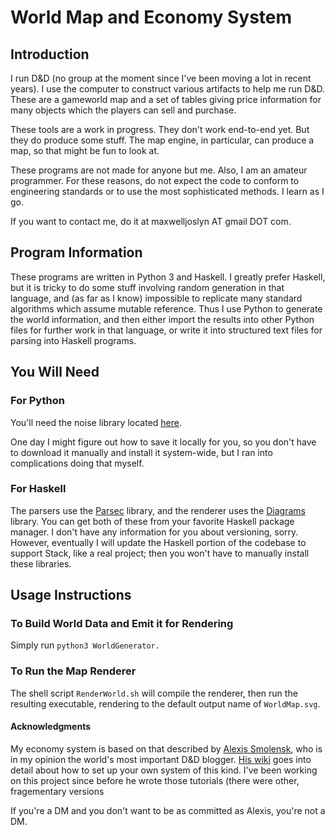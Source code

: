 # World Map and Economy System

## Introduction

I run D&D (no group at the moment since I've been moving a lot in recent years). I use the computer to construct various artifacts to help me run D&D. These are a gameworld map and a set of tables giving price information for many objects which the players can sell and purchase.

These tools are a work in progress. They don't work end-to-end yet. But they do produce some stuff. The map engine, in particular, can produce a map, so that might be fun to look at.

These programs are not made for anyone but me. Also, I am an amateur programmer. For these reasons, do not expect the code to conform to engineering standards or to use the most sophisticated methods. I learn as I go.

If you want to contact me, do it at maxwelljoslyn AT gmail DOT com.

## Program Information

These programs are written in Python 3 and Haskell. I greatly prefer Haskell, but it is tricky to do some stuff involving random generation in that language, and (as far as I know) impossible to replicate many standard algorithms which assume mutable reference. Thus I use Python to generate the world information, and then either import the results into other Python files for further work in that language, or write it into structured text files for parsing into Haskell programs.

## You Will Need

### For Python

You'll need the noise library located [here](https://pypi.python.org/pypi/noise/).

One day I might figure out how to save it locally for you, so you don't have to download it manually and install it system-wide, but I ran into complications doing that myself.

### For Haskell

The parsers use the [Parsec](https://hackage.haskell.org/package/parsec) library, and the renderer uses the [Diagrams](http://projects.haskell.org/diagrams/) library. You can get both of these from your favorite Haskell package manager. I don't have any information for you about versioning, sorry. However, eventually I will update the Haskell portion of the codebase to support Stack, like a real project; then you won't have to manually install these libraries.


## Usage Instructions

### To Build World Data and Emit it for Rendering

Simply run `python3 WorldGenerator.`

### To Run the Map Renderer

The shell script `RenderWorld.sh` will compile the renderer, then run the resulting executable, rendering to the default output name of `WorldMap.svg`.

#### Acknowledgments

My economy system is based on that described by [Alexis Smolensk](http://tao-dnd.blogspot.ca/), who is in my opinion the world's most important D&D blogger. [His wiki](http://tao-of-dnd.wikispaces.com/Trade+System) goes into detail about how to set up your own system of this kind. I've been working on this project since before he wrote those tutorials (there were other, fragementary versions 

If you're a DM and you don't want to be as committed as Alexis, you're not a DM.
